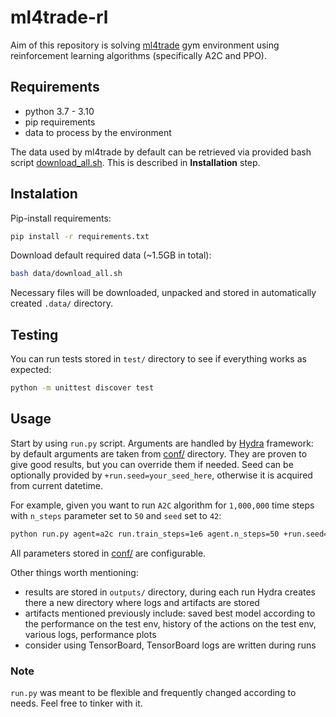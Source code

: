 # ml4trade-rl

Aim of this repository is solving [ml4trade](https://github.com/skalermo/ml4trade)
gym environment using reinforcement learning algorithms (specifically A2C and PPO).

## Requirements

- python 3.7 - 3.10
- pip requirements
- data to process by the environment

The data used by ml4trade by default can be retrieved via provided bash script
[download_all.sh](data/download_all.sh). This is described in **Installation** step.

## Instalation

Pip-install requirements:
```bash
pip install -r requirements.txt
```

Download default required data (~1.5GB in total):
```bash
bash data/download_all.sh
```

Necessary files will be downloaded, unpacked and stored in
automatically created `.data/` directory.

## Testing

You can run tests stored in `test/` directory to see if everything works
as expected:
```bash
python -m unittest discover test
```

## Usage

Start by using `run.py` script. Arguments are handled by
[Hydra](https://hydra.cc/docs/intro/) framework: by default arguments are
taken from [conf/](conf) directory. They are proven to give good results, but
you can override them if needed. Seed can be optionally provided by
`+run.seed=your_seed_here`, otherwise it is acquired from current datetime.

For example, given you want to run `A2C` algorithm for `1,000,000` time steps
with `n_steps` parameter set to `50` and `seed` set to `42`:

```bash
python run.py agent=a2c run.train_steps=1e6 agent.n_steps=50 +run.seed=42
```

All parameters stored in [conf/](conf) are configurable.

Other things worth mentioning:
- results are stored in `outputs/` directory, during each run Hydra creates there
a new directory where logs and artifacts are stored
- artifacts mentioned previously include: saved best model according to the
performance on the test env, history of the actions on the test env, various logs,
performance plots
- consider using TensorBoard, TensorBoard logs are written during runs

### Note

`run.py` was meant to be flexible and frequently changed according to needs.
Feel free to tinker with it.
